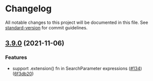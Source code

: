 # Changelog

All notable changes to this project will be documented in this file. See [standard-version](https://github.com/conventional-changelog/standard-version) for commit guidelines.

## [3.9.0](https://github.com/awslabs/fhir-works-on-aws-search-es/compare/v3.8.0...v3.9.0) (2021-11-06)


### Features

* support .extension() fn in SearchParameter expressions ([#134](https://github.com/awslabs/fhir-works-on-aws-search-es/issues/134)) ([6f3db20](https://github.com/awslabs/fhir-works-on-aws-search-es/commit/6f3db20ee98c93239d5e18faa812dba98a224c97))
